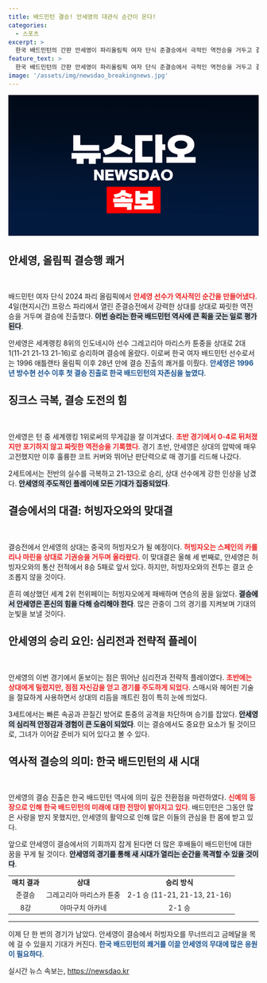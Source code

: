 ```yaml
---
title: 배드민턴 결승! 안세영의 대관식 순간이 온다!
categories:
  - 스포츠
excerpt: >
  한국 배드민턴의 간판 안세영이 파리올림픽 여자 단식 준결승에서 극적인 역전승을 거두고 결승에 진출했습니다! 이제 그녀는 28년 만의 금메달을 향해 단 1승만 남겨두고 있습니다.
feature_text: >
  한국 배드민턴의 간판 안세영이 파리올림픽 여자 단식 준결승에서 극적인 역전승을 거두고 결승에 진출했습니다! 이제 그녀는 28년 만의 금메달을 향해 단 1승만 남겨두고 있습니다.
image: '/assets/img/newsdao_breakingnews.jpg'
---
```


<p><img src="/assets/img/newsdao_breakingnews.jpg" alt="cryptoinkorea 속보" /></p>

<h2 data-ke-size="size26">안세영, 올림픽 결승행 쾌거</h2>

<p data-ke-size="size16">&nbsp;</p>

<p>배드민턴 여자 단식 2024 파리 올림픽에서 <b><span style="color: #ee2323;">안세영 선수가 역사적인 순간을 만들어냈다</span></b>. 4일(현지시간) 프랑스 파리에서 열린 준결승전에서 강력한 상대를 상대로 짜릿한 역전승을 거두며 결승에 진출했다. <b><span style="background-color: #21538527;">이번 승리는 한국 배드민턴 역사에 큰 획을 긋는 일로 평가된다</span></b>.</p>

<p>안세영은 세계랭킹 8위의 인도네시아 선수 그레고리아 마리스카 툰중을 상대로 2대 1(11-21 21-13 21-16)로 승리하며 결승에 올랐다. 이로써 한국 여자 배드민턴 선수로서는 1996 애틀랜타 올림픽 이후 28년 만에 결승 진출의 쾌거를 이뤘다. <b><span style="color: #1a5490;">안세영은 1996년 방수현 선수 이후 첫 결승 진출로 한국 배드민턴의 자존심을 높였다</span></b>.</p>

<h2 data-ke-size="size26">징크스 극복, 결승 도전의 힘</h2>

<p data-ke-size="size16">&nbsp;</p>

<p>안세영은 턴 중 세계랭킹 1위로써의 무게감을 잘 이겨냈다. <b><span style="color: #ee2323;">초반 경기에서 0-4로 뒤처졌지만 포기하지 않고 짜릿한 역전승을 기록했다</span></b>. 경기 초반, 안세영은 상대의 압박에 매우 고전했지만 이후 훌륭한 코트 커버와 뛰어난 판단력으로 매 경기를 리드해 나갔다. </p>

<p>2세트에서는 전반의 실수를 극복하고 21-13으로 승리, 상대 선수에게 강한 인상을 남겼다. <b><span style="background-color: #21538527;">안세영의 주도적인 플레이에 모든 기대가 집중되었다</span></b>.</p>

<h2 data-ke-size="size26">결승에서의 대결: 허빙자오와의 맞대결</h2>

<p data-ke-size="size16">&nbsp;</p>

<p>결승전에서 안세영의 상대는 중국의 허빙자오가 될 예정이다. <b><span style="color: #ee2323;">허빙자오는 스페인의 카롤리나 마린을 상대로 기권승을 거두며 올라왔다</span></b>. 이 맞대결은 올해 세 번째로, 안세영은 허빙자오와의 통산 전적에서 8승 5패로 앞서 있다. 하지만, 허빙자오와의 전투는 결코 순조롭지 않을 것이다.</p>

<p>흔히 예상했던 세계 2위 천위페이는 허빙자오에게 패배하며 연승의 꿈을 잃었다. <b><span style="background-color: #21538527;">결승에서 안세영은 혼신의 힘을 다해 승리해야 한다</span></b>. 많은 관중이 그의 경기를 지켜보며 기대의 눈빛을 보낼 것이다. </p>

<h2 data-ke-size="size26">안세영의 승리 요인: 심리전과 전략적 플레이</h2>

<p data-ke-size="size16">&nbsp;</p>

<p>안세영의 이번 경기에서 돋보이는 점은 뛰어난 심리전과 전략적 플레이였다. <b><span style="color: #ee2323;">초반에는 상대에게 밀렸지만, 점점 자신감을 얻고 경기를 주도하게 되었다</span></b>. 스매시와 헤어핀 기술을 절묘하게 사용하면서 상대의 리듬을 깨트린 점이 특히 눈에 띄었다. </p>

<p>3세트에서는 빠른 속공과 끈질긴 방어로 툰중의 공격을 차단하며 승기를 잡았다. <b><span style="background-color: #21538527;">안세영의 심리적 안정감과 경험이 큰 도움이 되었다</span></b>. 이는 결승에서도 중요한 요소가 될 것이므로, 그녀가 이어갈 준비가 되어 있다고 볼 수 있다.</p>

<h2 data-ke-size="size26">역사적 결승의 의미: 한국 배드민턴의 새 시대</h2>

<p data-ke-size="size16">&nbsp;</p>

<p>안세영의 결승 진출은 한국 배드민턴 역사에 의미 깊은 전환점을 마련하였다. <b><span style="color: #ee2323;">신예의 등장으로 인해 한국 배드민턴의 미래에 대한 전망이 밝아지고 있다</span></b>. 배드민턴은 그동안 많은 사랑을 받지 못했지만, 안세영의 활약으로 인해 많은 이들의 관심을 한 몸에 받고 있다. </p>

<p>앞으로 안세영이 결승에서의 기회까지 잡게 된다면 더 많은 후배들이 배드민턴에 대한 꿈을 꾸게 될 것이다. <b><span style="background-color: #21538527;">안세영의 경기를 통해 새 시대가 열리는 순간을 목격할 수 있을 것이다</span></b>.</p>

<table>
    <tr>
        <td style="text-align: center; height: 17px;"><b>매치 결과</b></td>
        <td style="text-align: center; height: 17px;"><b>상대</b></td>
        <td style="text-align: center; height: 17px;"><b>승리 방식</b></td>
    </tr>
    <tr>
        <td style="text-align: center; height: 17px;">준결승</td>
        <td style="text-align: center; height: 17px;">그레고리아 마리스카 툰중</td>
        <td style="text-align: center; height: 17px;">2-1 승 (11-21, 21-13, 21-16)</td>
    </tr>
    <tr>
        <td style="text-align: center; height: 17px;">8강</td>
        <td style="text-align: center; height: 17px;">야마구치 아카네</td>
        <td style="text-align: center; height: 17px;">2-1 승</td>
    </tr>
</table>

<hr />

<p>이제 단 한 번의 경기가 남았다. 안세영이 결승에서 허빙자오를 무너뜨리고 금메달을 목에 걸 수 있을지 기대가 커진다. <b><span style="color: #1a5490;">한국 배드민턴의 쾌거를 이끌 안세영의 무대에 많은 응원이 필요하다</span></b>.</p>
실시간 뉴스 속보는, <a href="https://newsdao.kr" rel="dofollow">https://newsdao.kr</a>


